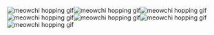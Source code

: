 ![meowchi hopping gif](https://media.discordapp.net/attachments/1060599560759681106/1062958577775542302/meowchihop.gif)![meowchi hopping gif](https://media.discordapp.net/attachments/1060599560759681106/1062958577775542302/meowchihop.gif)![meowchi hopping gif](https://media.discordapp.net/attachments/1060599560759681106/1062958577775542302/meowchihop.gif)![meowchi hopping gif](https://media.discordapp.net/attachments/1060599560759681106/1062958577775542302/meowchihop.gif)![meowchi hopping gif](https://media.discordapp.net/attachments/1060599560759681106/1062958577775542302/meowchihop.gif)![meowchi hopping gif](https://media.discordapp.net/attachments/1060599560759681106/1062958577775542302/meowchihop.gif)![meowchi hopping gif](https://media.discordapp.net/attachments/1060599560759681106/1062958577775542302/meowchihop.gif)
